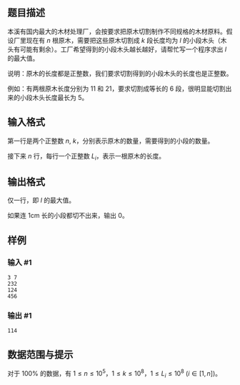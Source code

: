 
## 题目描述  
本溪有国内最大的木材处理厂，会按要求把原木切割制作不同规格的木材原料。假设厂里现在有 $n$ 根原木，需要把这些原木切割成 $k$ 段长度均为 $l$ 的小段木头（木头有可能有剩余）。工厂希望得到的小段木头越长越好，请帮忙写一个程序求出 $l$ 的最大值。

说明：原木的长度都是正整数，我们要求切割得到的小段木头的长度也是正整数。

例如：有两根原木长度分别为 $11$ 和 $21$，要求切割成等长的 $6$ 段，很明显能切割出来的小段木头长度最长为 $5$。

## 输入格式  
第一行是两个正整数 $n$, $k$，分别表示原木的数量，需要得到的小段的数量。

接下来 $n$ 行，每行一个正整数 $L_i$，表示一根原木的长度。

## 输出格式  
仅一行，即 $l$ 的最大值。

如果连 $1\text{cm}$ 长的小段都切不出来，输出 $0$。

## 样例  
### 输入 #1  
```
3 7
232
124
456
```
### 输出 #1  
```
114
```

## 数据范围与提示  
对于 $100\%$ 的数据，有 $1 \leq n \leq 10^5$，$1 \leq k \leq 10^8$，$1 \leq L_i \leq 10^8$ ($i \in [1,n]$)。
